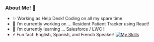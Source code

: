 ### About Me! 👋

<!--
**escavanessa/escavanessa** is a ✨ _special_ ✨ repository because its `README.md` (this file) appears on your GitHub profile.

Here are some ideas to get you started:
- ✨ I am Currently a Home Health Aid working full time! Coding on all my spare time
- 🔭 I’m currently working on ... A desktop Notebook with all sorts of functionality!
- 🌱 I’m currently learning ... p5.js and intermediate Javascript!
- ⚡ Fun fact: English, Spanish, and French Speaker!
-->
- ✨ Working as Help Desk! Coding on all my spare time
- 🔭 I’m currently working on ... Resident Patient Tracker using React!
- 🌱 I’m currently learning ... Salesforce / LWC !
- ⚡ Fun fact: English, Spanish, and French Speaker!
[![My Skills](https://skillicons.dev/icons?i=js,rust,html,css,react,bootstrap,tailwind,github,git,nodejs,figma,blender,ps,pr)](https://skillicons.dev)
